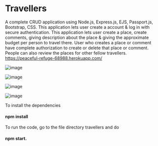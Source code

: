 # Travellers

A complete CRUD application using Node.js, Express.js, EJS, Passport.js, Bootstrap, CSS.
This application lets user create a account & log in with secure authentication. 
This application lets user create a place, create comments, giving description about the place & giving the approximate budget per person to travel there.
User who creates a place or comment have complete authorization to create or delete that place or comment.
People can also review the places for other fellow travellers.
https://peaceful-refuge-68988.herokuapp.com/

![image](https://user-images.githubusercontent.com/65938639/129485175-dce64f91-992b-434d-bc91-0647e99b87d6.png)

![image](https://user-images.githubusercontent.com/65938639/129485195-7376846a-afa8-48ce-b031-b917265ffb2b.png)

![image](https://user-images.githubusercontent.com/65938639/129485220-7a3e0bd9-0b84-4952-8ab9-01a68d184194.png)

![image](https://user-images.githubusercontent.com/65938639/129485233-44b7194d-1d12-4c0a-941c-52bea7c0e4c4.png)

To install the dependencies
#### npm install
To run the code, go to the file directory travellers and do 
#### npm start.

